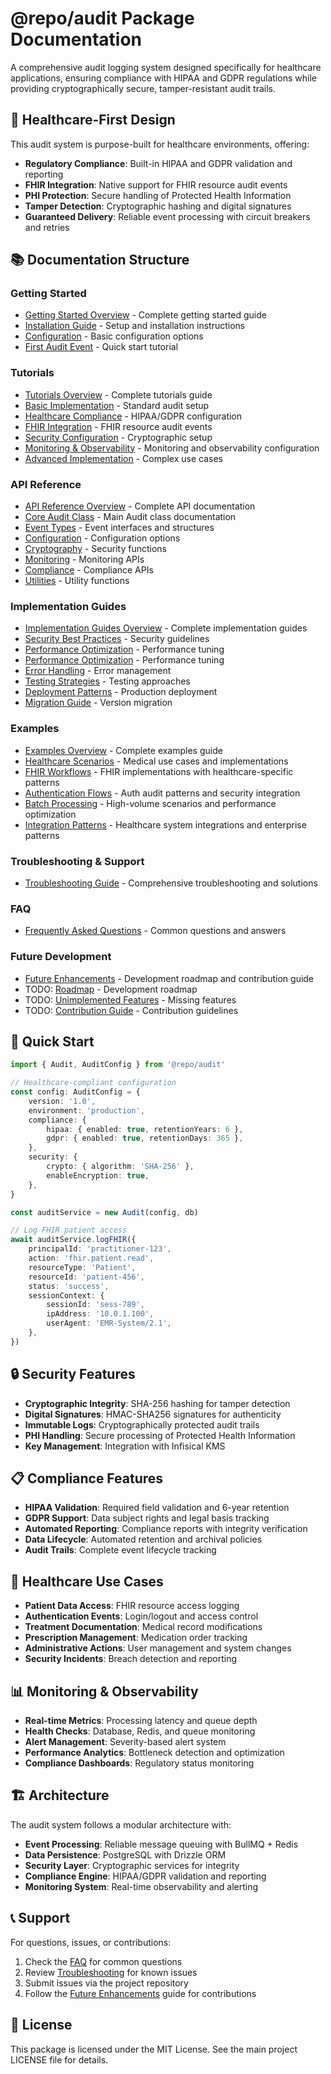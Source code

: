 # @repo/audit Package Documentation

A comprehensive audit logging system designed specifically for healthcare applications, ensuring compliance with HIPAA and GDPR regulations while providing cryptographically secure, tamper-resistant audit trails.

## 🏥 Healthcare-First Design

This audit system is purpose-built for healthcare environments, offering:

- **Regulatory Compliance**: Built-in HIPAA and GDPR validation and reporting
- **FHIR Integration**: Native support for FHIR resource audit events
- **PHI Protection**: Secure handling of Protected Health Information
- **Tamper Detection**: Cryptographic hashing and digital signatures
- **Guaranteed Delivery**: Reliable event processing with circuit breakers and retries

## 📚 Documentation Structure

### Getting Started

- [Getting Started Overview](./getting-started/) - Complete getting started guide
- [Installation Guide](./getting-started/installation.md) - Setup and installation instructions
- [Configuration](./getting-started/configuration.md) - Basic configuration options
- [First Audit Event](./getting-started/first-audit-event.md) - Quick start tutorial

### Tutorials

- [Tutorials Overview](./tutorials/) - Complete tutorials guide
- [Basic Implementation](./tutorials/basic-implementation.md) - Standard audit setup
- [Healthcare Compliance](./tutorials/healthcare-compliance.md) - HIPAA/GDPR configuration
- [FHIR Integration](./tutorials/fhir-integration.md) - FHIR resource audit events
- [Security Configuration](./tutorials/security-configuration.md) - Cryptographic setup
- [Monitoring & Observability](./tutorials/monitoring-setup.md) - Monitoring and observability configuration
- [Advanced Implementation](./tutorials/advanced-patterns.md) - Complex use cases

### API Reference

- [API Reference Overview](./api-reference/) - Complete API documentation
- [Core Audit Class](./api-reference/audit-class.md) - Main Audit class documentation
- [Event Types](./api-reference/event-types.md) - Event interfaces and structures
- [Configuration](./api-reference/configuration.md) - Configuration options
- [Cryptography](./api-reference/cryptography.md) - Security functions
- [Monitoring](./api-reference/monitoring.md) - Monitoring APIs
- [Compliance](./api-reference/compliance.md) - Compliance APIs
- [Utilities](./api-reference/utilities.md) - Utility functions

### Implementation Guides

- [Implementation Guides Overview](./guides/) - Complete implementation guides
- [Security Best Practices](./guides/security-best-practices.md) - Security guidelines
- [Performance Optimization](./guides/performance-optimization.md) - Performance tuning
- [Performance Optimization](./guides/performance-optimization.md) - Performance tuning
- [Error Handling](./guides/error-handling.md) - Error management
- [Testing Strategies](./guides/testing-strategies.md) - Testing approaches
- [Deployment Patterns](./guides/deployment-patterns.md) - Production deployment
- [Migration Guide](./guides/migration-guide.md) - Version migration

### Examples

- [Examples Overview](./examples/) - Complete examples guide
- [Healthcare Scenarios](./examples/healthcare-scenarios.md) - Medical use cases and implementations
- [FHIR Workflows](./examples/fhir-workflows.md) - FHIR implementations with healthcare-specific patterns
- [Authentication Flows](./examples/authentication-flows.md) - Auth audit patterns and security integration
- [Batch Processing](./examples/batch-processing.md) - High-volume scenarios and performance optimization
- [Integration Patterns](./examples/integration-patterns.md) - Healthcare system integrations and enterprise patterns

### Troubleshooting & Support

- [Troubleshooting Guide](./troubleshooting/) - Comprehensive troubleshooting and solutions

### FAQ

- [Frequently Asked Questions](./faq/) - Common questions and answers

### Future Development

- [Future Enhancements](./future-enhancements/) - Development roadmap and contribution guide
- TODO: [Roadmap](./future-enhancements/roadmap.md) - Development roadmap
- TODO: [Unimplemented Features](./future-enhancements/unimplemented-features.md) - Missing features
- TODO: [Contribution Guide](./future-enhancements/contribution-guide.md) - Contribution guidelines

## 🚀 Quick Start

```typescript
import { Audit, AuditConfig } from '@repo/audit'

// Healthcare-compliant configuration
const config: AuditConfig = {
	version: '1.0',
	environment: 'production',
	compliance: {
		hipaa: { enabled: true, retentionYears: 6 },
		gdpr: { enabled: true, retentionDays: 365 },
	},
	security: {
		crypto: { algorithm: 'SHA-256' },
		enableEncryption: true,
	},
}

const auditService = new Audit(config, db)

// Log FHIR patient access
await auditService.logFHIR({
	principalId: 'practitioner-123',
	action: 'fhir.patient.read',
	resourceType: 'Patient',
	resourceId: 'patient-456',
	status: 'success',
	sessionContext: {
		sessionId: 'sess-789',
		ipAddress: '10.0.1.100',
		userAgent: 'EMR-System/2.1',
	},
})
```

## 🔒 Security Features

- **Cryptographic Integrity**: SHA-256 hashing for tamper detection
- **Digital Signatures**: HMAC-SHA256 signatures for authenticity
- **Immutable Logs**: Cryptographically protected audit trails
- **PHI Handling**: Secure processing of Protected Health Information
- **Key Management**: Integration with Infisical KMS

## 📋 Compliance Features

- **HIPAA Validation**: Required field validation and 6-year retention
- **GDPR Support**: Data subject rights and legal basis tracking
- **Automated Reporting**: Compliance reports with integrity verification
- **Data Lifecycle**: Automated retention and archival policies
- **Audit Trails**: Complete event lifecycle tracking

## 🎯 Healthcare Use Cases

- **Patient Data Access**: FHIR resource access logging
- **Authentication Events**: Login/logout and access control
- **Treatment Documentation**: Medical record modifications
- **Prescription Management**: Medication order tracking
- **Administrative Actions**: User management and system changes
- **Security Incidents**: Breach detection and reporting

## 📊 Monitoring & Observability

- **Real-time Metrics**: Processing latency and queue depth
- **Health Checks**: Database, Redis, and queue monitoring
- **Alert Management**: Severity-based alert system
- **Performance Analytics**: Bottleneck detection and optimization
- **Compliance Dashboards**: Regulatory status monitoring

## 🏗️ Architecture

The audit system follows a modular architecture with:

- **Event Processing**: Reliable message queuing with BullMQ + Redis
- **Data Persistence**: PostgreSQL with Drizzle ORM
- **Security Layer**: Cryptographic services for integrity
- **Compliance Engine**: HIPAA/GDPR validation and reporting
- **Monitoring System**: Real-time observability and alerting

## 📞 Support

For questions, issues, or contributions:

1. Check the [FAQ](./faq/) for common questions
2. Review [Troubleshooting](./troubleshooting/) for known issues
3. Submit issues via the project repository
4. Follow the [Future Enhancements](./future-enhancements/) guide for contributions

## 📄 License

This package is licensed under the MIT License. See the main project LICENSE file for details.
